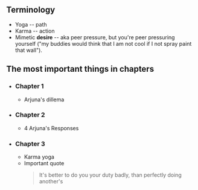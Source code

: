 ## Terminology
- Yoga -- path
- Karma -- action
- Mimetic **desire** -- aka peer pressure, but you're peer pressuring yourself ("my buddies would think that I am not cool if I not spray paint that wall").

## The most important things in chapters
- ### Chapter 1
	- Arjuna's dillema
- ### Chapter 2
	- 4 Arjuna's Responses
- ### Chapter 3
	- Karma yoga
	-	Important quote
		> It's better to do you your duty badly, than perfectly doing another's
